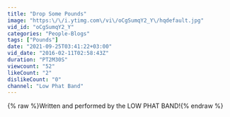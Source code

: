```yaml
---
title: "Drop Some Pounds"
image: "https:\/\/i.ytimg.com\/vi\/oCgSumqY2_Y\/hqdefault.jpg"
vid_id: "oCgSumqY2_Y"
categories: "People-Blogs"
tags: ["Pounds"]
date: "2021-09-25T03:41:22+03:00"
vid_date: "2016-02-11T02:58:43Z"
duration: "PT2M30S"
viewcount: "52"
likeCount: "2"
dislikeCount: "0"
channel: "Low Phat Band"
---
```

{% raw %}Written and performed by the LOW PHAT BAND!{% endraw %}
